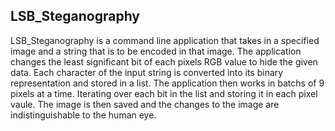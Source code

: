 ## LSB_Steganography

LSB_Steganography is a command line application that takes in a specified image and a string that is to be encoded in that image. 
The application changes the least significant bit of each pixels RGB value to hide the given data.
Each character of the input string is converted into its binary representation and stored in a list.
The application then works in batchs of 9 pixels at a time. Iterating over each bit in the list and storing it in each 
pixel vaule. The image is then saved and the changes to the image are indistinguishable to the human eye.







